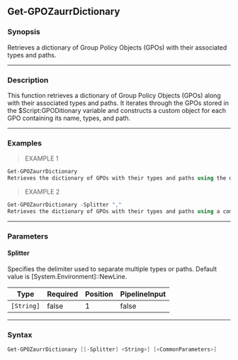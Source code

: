 Get-GPOZaurrDictionary
----------------------

### Synopsis
Retrieves a dictionary of Group Policy Objects (GPOs) with their associated types and paths.

---

### Description

This function retrieves a dictionary of Group Policy Objects (GPOs) along with their associated types and paths. It iterates through the GPOs stored in the $Script:GPODitionary variable and constructs a custom object for each GPO containing its name, types, and path.

---

### Examples
> EXAMPLE 1

```PowerShell
Get-GPOZaurrDictionary
Retrieves the dictionary of GPOs with their types and paths using the default newline delimiter.
```
> EXAMPLE 2

```PowerShell
Get-GPOZaurrDictionary -Splitter ","
Retrieves the dictionary of GPOs with their types and paths using a comma as the delimiter.
```

---

### Parameters
#### **Splitter**
Specifies the delimiter used to separate multiple types or paths. Default value is [System.Environment]::NewLine.

|Type      |Required|Position|PipelineInput|
|----------|--------|--------|-------------|
|`[String]`|false   |1       |false        |

---

### Syntax
```PowerShell
Get-GPOZaurrDictionary [[-Splitter] <String>] [<CommonParameters>]
```
